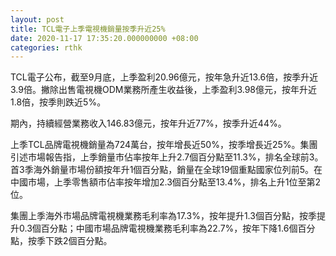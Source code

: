 ```yaml
---
layout: post
title: TCL電子上季電視機銷量按季升近25%
date: 2020-11-17 17:35:20.000000000 +08:00
categories: rthk
---
```


TCL電子公布，截至9月底，上季盈利20.96億元，按年急升近13.6倍，按季升近3.9倍。撇除出售電視機ODM業務所產生收益後，上季盈利3.98億元，按年升近1.8倍，按季則跌近5%。

期內，持續經營業務收入146.83億元，按年升近77%，按季升近44%。

上季TCL品牌電視機銷量為724萬台，按年增長近50%，按季增長近25%。集團引述市場報告指，上季銷量市佔率按年上升2.7個百分點至11.3%，排名全球前3。首3季海外銷量市場份額按年升1個百分點，銷量在全球19個重點國家位列前5。在中國市場，上季零售額市佔率按年增加2.3個百分點至13.4%，排名上升1位至第2位。

集團上季海外市場品牌電視機業務毛利率為17.3%，按年提升1.3個百分點，按季提升0.3個百分點；中國市場品牌電視機業務毛利率為22.7%，按年下降1.6個百分點，按季下跌2個百分點。
